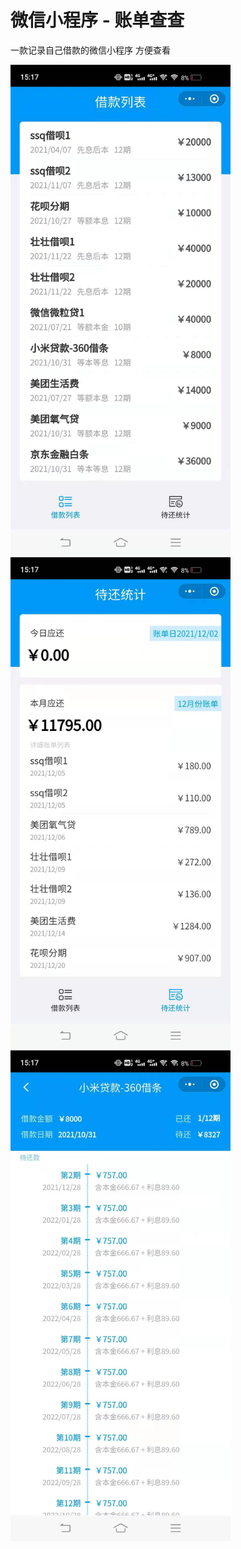 # 微信小程序 - 账单查查
一款记录自己借款的微信小程序 方便查看
  
<img src="https://raw.githubusercontent.com/okssq/mini-loan-record/main/github-imgs/1.jpg" width="352px"></img>
<img src="https://raw.githubusercontent.com/okssq/mini-loan-record/main/github-imgs/2.jpg" width="352px"></img>
<img src="https://raw.githubusercontent.com/okssq/mini-loan-record/main/github-imgs/3.jpg" width="352px"></img>

